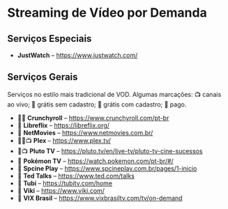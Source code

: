 # Streaming de Vídeo por Demanda

## Serviços Especiais

* **JustWatch** – https://www.justwatch.com/

## Serviços Gerais

Serviços no estilo mais tradicional de VOD. Algumas marcações: 📺 canais ao vivo; 🎁 grátis sem cadastro; 🪪 grátis com cadastro; 💸 pago.

* 🎁💸 **Crunchyroll** – https://www.crunchyroll.com/pt-br
* 🎁 **Libreflix** – https://libreflix.org/
* 🪪 **NetMovies** – https://www.netmovies.com.br/
* 🎁💸📺 **Plex** – https://www.plex.tv/
* 🎁📺 **Pluto TV** – https://pluto.tv/en/live-tv/pluto-tv-cine-sucessos
* 🎁 **Pokémon TV** – https://watch.pokemon.com/pt-br/#/
* 🪪 **Spcine Play** – https://www.spcineplay.com.br/pages/1-inicio
* 🎁 **Ted Talks** – https://www.ted.com/talks
* 🎁 **Tubi** – https://tubitv.com/home
* 🎁 **Viki** – https://www.viki.com/
* 🎁 **VIX Brasil** – https://www.vixbrasiltv.com/tv/on-demand

